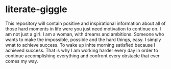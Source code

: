 # literate-giggle
This repository will contain positive and inspirational information about all of those hard moments in life were you just need motivation to continue on.
I am not just a girl.  I am a woman, with dreams and ambitions.  Someone who wants to make the impossible, possible and the hard things, easy.  I simply wnat to achieve success.  To wake up inhte morning satisfied because I achieved success.  That is why I am working harder every day in order to continue accomplishing everything and confront every obstacle that ever comes my way.

